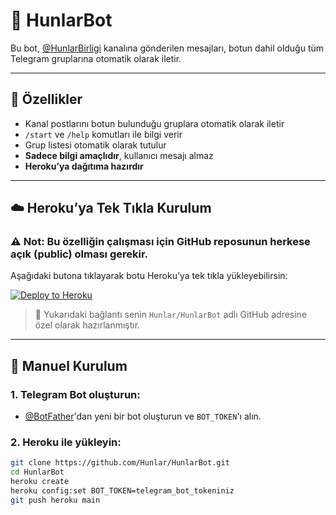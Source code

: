 # 🤖 HunlarBot

Bu bot, [@HunlarBirligi](https://t.me/HunlarBirligi) kanalına gönderilen mesajları, botun dahil olduğu tüm Telegram gruplarına otomatik olarak iletir.

---

## 🚀 Özellikler

- Kanal postlarını botun bulunduğu gruplara otomatik olarak iletir  
- `/start` ve `/help` komutları ile bilgi verir  
- Grup listesi otomatik olarak tutulur  
- **Sadece bilgi amaçlıdır**, kullanıcı mesajı almaz  
- **Heroku’ya dağıtıma hazırdır**

---

## ☁️ Heroku’ya Tek Tıkla Kurulum

### ⚠️ Not: Bu özelliğin çalışması için GitHub reposunun herkese açık (public) olması gerekir.

Aşağıdaki butona tıklayarak botu Heroku’ya tek tıkla yükleyebilirsin:

[![Deploy to Heroku](https://www.herokucdn.com/deploy/button.svg)](https://heroku.com/deploy?template=https://github.com/Hunlar/Hunlar)

> 🔁 Yukarıdaki bağlantı senin `Hunlar/HunlarBot` adlı GitHub adresine özel olarak hazırlanmıştır.

---

## 🔧 Manuel Kurulum

### 1. Telegram Bot oluşturun:
- [@BotFather](https://t.me/BotFather)'dan yeni bir bot oluşturun ve `BOT_TOKEN`'ı alın.

### 2. Heroku ile yükleyin:

```bash
git clone https://github.com/Hunlar/HunlarBot.git
cd HunlarBot
heroku create
heroku config:set BOT_TOKEN=telegram_bot_tokeniniz
git push heroku main

